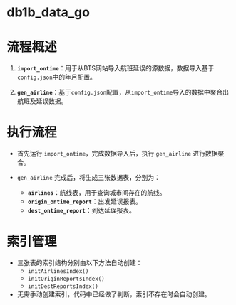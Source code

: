 # db1b_data_go
# 流程概述

1. **`import_ontime`**：用于从BTS网站导入航班延误的源数据，数据导入基于`config.json`中的年月配置。
   
2. **`gen_airline`**：基于`config.json`配置，从`import_ontime`导入的数据中聚合出航班及延误数据。

# 执行流程

- 首先运行 `import_ontime`，完成数据导入后，执行 `gen_airline` 进行数据聚合。
- `gen_airline` 完成后，将生成三张数据表，分别为：

  - **`airlines`**：航线表，用于查询城市间存在的航线。
  - **`origin_ontime_report`**：出发延误报表。
  - **`dest_ontime_report`**：到达延误报表。

# 索引管理

- 三张表的索引结构分别由以下方法自动创建：
  - `initAirlinesIndex()`
  - `initOriginReportsIndex()`
  - `initDestReportsIndex()`
- 无需手动创建索引，代码中已经做了判断，索引不存在时会自动创建。
